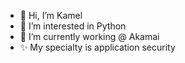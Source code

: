 - 👋 Hi, I’m Kamel
- 👀 I’m interested in Python
- 🌱 I’m currently working @ Akamai
- ✨ My specialty is application security
